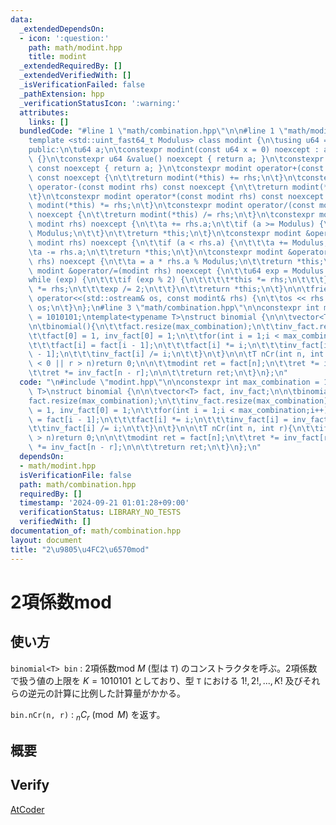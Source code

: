 ```yaml
---
data:
  _extendedDependsOn:
  - icon: ':question:'
    path: math/modint.hpp
    title: modint
  _extendedRequiredBy: []
  _extendedVerifiedWith: []
  _isVerificationFailed: false
  _pathExtension: hpp
  _verificationStatusIcon: ':warning:'
  attributes:
    links: []
  bundledCode: "#line 1 \"math/combination.hpp\"\n\n#line 1 \"math/modint.hpp\"\n\n\
    template <std::uint_fast64_t Modulus> class modint {\n\tusing u64 = std::uint_fast64_t;\n\
    public:\n\tu64 a;\n\tconstexpr modint(const u64 x = 0) noexcept : a(x % Modulus)\
    \ {}\n\tconstexpr u64 &value() noexcept { return a; }\n\tconstexpr const u64 &value()\
    \ const noexcept { return a; }\n\tconstexpr modint operator+(const modint rhs)\
    \ const noexcept {\n\t\treturn modint(*this) += rhs;\n\t}\n\tconstexpr modint\
    \ operator-(const modint rhs) const noexcept {\n\t\treturn modint(*this) -= rhs;\n\
    \t}\n\tconstexpr modint operator*(const modint rhs) const noexcept {\n\t\treturn\
    \ modint(*this) *= rhs;\n\t}\n\tconstexpr modint operator/(const modint rhs) const\
    \ noexcept {\n\t\treturn modint(*this) /= rhs;\n\t}\n\tconstexpr modint &operator+=(const\
    \ modint rhs) noexcept {\n\t\ta += rhs.a;\n\t\tif (a >= Modulus) {\n\t\t\ta -=\
    \ Modulus;\n\t\t}\n\t\treturn *this;\n\t}\n\tconstexpr modint &operator-=(const\
    \ modint rhs) noexcept {\n\t\tif (a < rhs.a) {\n\t\t\ta += Modulus;\n\t\t}\n\t\
    \ta -= rhs.a;\n\t\treturn *this;\n\t}\n\tconstexpr modint &operator*=(const modint\
    \ rhs) noexcept {\n\t\ta = a * rhs.a % Modulus;\n\t\treturn *this;\n\t}\n\tconstexpr\
    \ modint &operator/=(modint rhs) noexcept {\n\t\tu64 exp = Modulus - 2;\n\t\t\
    while (exp) {\n\t\t\tif (exp % 2) {\n\t\t\t\t*this *= rhs;\n\t\t\t}\n\t\t\trhs\
    \ *= rhs;\n\t\t\texp /= 2;\n\t\t}\n\t\treturn *this;\n\t}\n\n\tfriend std::ostream&\
    \ operator<<(std::ostream& os, const modint& rhs) {\n\t\tos << rhs.a;\n\t\treturn\
    \ os;\n\t}\n};\n#line 3 \"math/combination.hpp\"\n\nconstexpr int max_combination\
    \ = 1010101;\ntemplate<typename T>\nstruct binomial {\n\n\tvector<T> fact, inv_fact;\n\
    \n\tbinomial(){\n\t\tfact.resize(max_combination);\n\t\tinv_fact.resize(max_combination);\n\
    \t\tfact[0] = 1, inv_fact[0] = 1;\n\t\tfor(int i = 1;i < max_combination;i++){\n\
    \t\t\tfact[i] = fact[i - 1];\n\t\t\tfact[i] *= i;\n\t\t\tinv_fact[i] = inv_fact[i\
    \ - 1];\n\t\t\tinv_fact[i] /= i;\n\t\t}\n\t}\n\n\tT nCr(int n, int r){\n\t\tif(r\
    \ < 0 || r > n)return 0;\n\n\t\tmodint ret = fact[n];\n\t\tret *= inv_fact[r];\n\
    \t\tret *= inv_fact[n - r];\n\n\t\treturn ret;\n\t}\n};\n"
  code: "\n#include \"modint.hpp\"\n\nconstexpr int max_combination = 1010101;\ntemplate<typename\
    \ T>\nstruct binomial {\n\n\tvector<T> fact, inv_fact;\n\n\tbinomial(){\n\t\t\
    fact.resize(max_combination);\n\t\tinv_fact.resize(max_combination);\n\t\tfact[0]\
    \ = 1, inv_fact[0] = 1;\n\t\tfor(int i = 1;i < max_combination;i++){\n\t\t\tfact[i]\
    \ = fact[i - 1];\n\t\t\tfact[i] *= i;\n\t\t\tinv_fact[i] = inv_fact[i - 1];\n\t\
    \t\tinv_fact[i] /= i;\n\t\t}\n\t}\n\n\tT nCr(int n, int r){\n\t\tif(r < 0 || r\
    \ > n)return 0;\n\n\t\tmodint ret = fact[n];\n\t\tret *= inv_fact[r];\n\t\tret\
    \ *= inv_fact[n - r];\n\n\t\treturn ret;\n\t}\n};\n"
  dependsOn:
  - math/modint.hpp
  isVerificationFile: false
  path: math/combination.hpp
  requiredBy: []
  timestamp: '2024-09-21 01:01:28+09:00'
  verificationStatus: LIBRARY_NO_TESTS
  verifiedWith: []
documentation_of: math/combination.hpp
layout: document
title: "2\u9805\u4FC2\u6570mod"
---
```


# 2項係数mod

## 使い方

``binomial<T> bin`` : 2項係数mod $M$ (型は ``T``) のコンストラクタを呼ぶ。2項係数で扱う値の上限を $K = 1010101$ としており、型 ``T`` における $1!, 2!, ..., K!$ 及びそれらの逆元の計算に比例した計算量がかかる。

``bin.nCr(n, r)`` : $_nC_r \pmod{M}$ を返す。

## 概要

## Verify

[AtCoder](https://atcoder.jp/contests/abc066/tasks/arc077_b)
